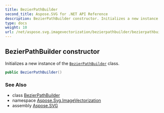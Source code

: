 ```yaml
---
title: BezierPathBuilder
second_title: Aspose.SVG for .NET API Reference
description: BezierPathBuilder constructor. Initializes a new instance of the BezierPathBuilder class
type: docs
weight: 10
url: /net/aspose.svg.imagevectorization/bezierpathbuilder/bezierpathbuilder/
---
```

## BezierPathBuilder constructor

Initializes a new instance of the [`BezierPathBuilder`](../) class.

```csharp
public BezierPathBuilder()
```

### See Also

* class [BezierPathBuilder](../)
* namespace [Aspose.Svg.ImageVectorization](../../../aspose.svg.imagevectorization/)
* assembly [Aspose.SVG](../../../)
